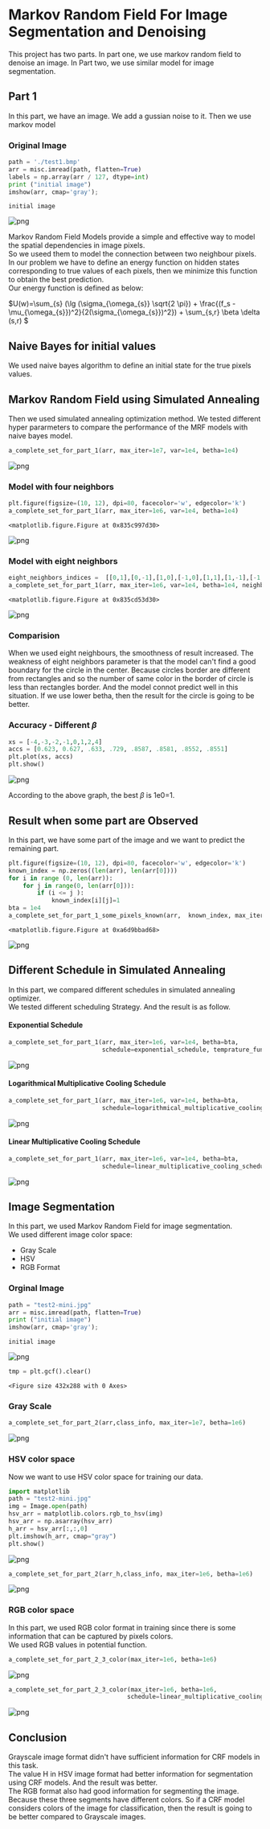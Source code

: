 
# Markov Random Field For Image Segmentation and Denoising
This project has two parts. In part one, we use markov random field to denoise an image. In Part two, we use similar model for image segmentation. 

## Part 1
In this part, we have an image. We add a gussian noise to it. Then we use markov model

### Original Image



```python
path = './test1.bmp'
arr = misc.imread(path, flatten=True)
labels = np.array(arr / 127, dtype=int)
print ("initial image")
imshow(arr, cmap='gray');
```

    initial image
    


![png](output_3_1.png)




Markov Random Field Models provide a simple and effective way to model the spatial dependencies in image pixels. <br>
So we useed them to model the connection between two neighbour pixels. <br>
In our problem we have to define an energy function on hidden states corresponding to true values of each pixels, then we minimize this function to obtain the best prediction. <br>
Our energy function is defined as below: <br>
 

$U(w)=\sum_{s} (\lg (\sigma_{\omega_{s}} \sqrt{2 \pi}) + \frac{(f_s - \mu_{\omega_{s}})^2}{2(\sigma_{\omega_{s}})^2}) + \sum_{s,r} \beta \delta (s,r)  $

## Naive Bayes for initial values
We used naive bayes algorithm to define an initial state for the true pixels values.<br>
## Markov Random Field using Simulated Annealing
Then we used simulated annealing optimization method. We tested different hyper pararmeters to compare the performance of the MRF models with  naive bayes model. <br>


```python
a_complete_set_for_part_1(arr, max_iter=1e7, var=1e4, betha=1e4)
```


![png](output_7_0.png)


### Model with four neighbors


```python
plt.figure(figsize=(10, 12), dpi=80, facecolor='w', edgecolor='k')
a_complete_set_for_part_1(arr, max_iter=1e6, var=1e4, betha=1e4)
```


    <matplotlib.figure.Figure at 0x835c997d30>



![png](output_9_1.png)


### Model with eight neighbors


```python
eight_neighbors_indices =  [[0,1],[0,-1],[1,0],[-1,0],[1,1],[1,-1],[-1,1],[-1,-1]]
a_complete_set_for_part_1(arr, max_iter=1e6, var=1e4, betha=1e4, neighbor_indices=eight_neighbors_indices)
```


    <matplotlib.figure.Figure at 0x835cd53d30>



![png](output_11_1.png)


### Comparision
When we used eight neighbours, the smoothness of result increased. The weakness of eight neighbors parameter is that the model can't find a good boundary for the circle in the center. Because circles border are different from rectangles and so the number of same color in the border of circle is less than rectangles border. And the model connot predict well in this situation. If we use lower betha, then the result for the circle is going to be better.

### Accuracy - Different $\beta$ 


```python
xs = [-4,-3,-2,-1,0,1,2,4]
accs = [0.623, 0.627, .633, .729, .8587, .8581, .8552, .8551]
plt.plot(xs, accs)
plt.show()
```


![png](output_14_0.png)


According to the above graph, the best $\beta$ is 1e0=1.

## Result when some part are Observed
In this part, we have some part of the image and we want to predict the remaining part. 


```python
plt.figure(figsize=(10, 12), dpi=80, facecolor='w', edgecolor='k')
known_index = np.zeros((len(arr), len(arr[0])))
for i in range (0, len(arr)):
    for j in range(0, len(arr[0])):
        if (i <= j ):
            known_index[i][j]=1
bta = 1e4
a_complete_set_for_part_1_some_pixels_known(arr,  known_index, max_iter=1e6, var=1e4, betha=bta)
```


    <matplotlib.figure.Figure at 0xa6d9bbad68>



![png](output_17_1.png)


## Different Schedule in Simulated Annealing
In this part, we compared different schedules in simulated annealing optimizer.<br>
We tested different scheduling Strategy. And the result is as follow.

#### Exponential Schedule


```python
a_complete_set_for_part_1(arr, max_iter=1e6, var=1e4, betha=bta,
                          schedule=exponential_schedule, temprature_function_constant=0.8)
```


![png](output_20_0.png)


#### Logarithmical Multiplicative Cooling Schedule


```python
a_complete_set_for_part_1(arr, max_iter=1e6, var=1e4, betha=bta,
                          schedule=logarithmical_multiplicative_cooling_schedule, temprature_function_constant=1.0)
```


![png](output_22_0.png)


#### Linear Multiplicative Cooling Schedule


```python
a_complete_set_for_part_1(arr, max_iter=1e6, var=1e4, betha=bta,
                          schedule=linear_multiplicative_cooling_schedule, temprature_function_constant=1.0)
```


![png](output_24_0.png)


## Image Segmentation
In this part, we used Markov Random Field for image segmentation.
<br>
We used different image color space:
- Gray Scale
- HSV
- RGB Format

### Orginal Image


```python
path = "test2-mini.jpg"
arr = misc.imread(path, flatten=True)
print ("initial image")
imshow(arr, cmap='gray');
```

    initial image
    


![png](output_27_1.png)



```python
tmp = plt.gcf().clear()
```


    <Figure size 432x288 with 0 Axes>



### Gray Scale


```python
a_complete_set_for_part_2(arr,class_info, max_iter=1e7, betha=1e6)
```


![png](output_30_0.png)


### HSV color space

Now we want to use HSV color space for training our data.


```python
import matplotlib
path = "test2-mini.jpg"
img = Image.open(path)
hsv_arr = matplotlib.colors.rgb_to_hsv(img)
hsv_arr = np.asarray(hsv_arr)
h_arr = hsv_arr[:,:,0]
plt.imshow(h_arr, cmap="gray")
plt.show()
```


![png](output_33_0.png)



```python
a_complete_set_for_part_2(arr_h,class_info, max_iter=1e6, betha=1e6)
```


![png](output_34_0.png)


### RGB color space
In this part, we used RGB color format in training since there is some information that can be captured by pixels colors.<br> 
We used RGB values in potential function.


```python
a_complete_set_for_part_2_3_color(max_iter=1e6, betha=1e6)
```


![png](output_36_0.png)



```python
a_complete_set_for_part_2_3_color(max_iter=1e6, betha=1e6,
                                 schedule=linear_multiplicative_cooling_schedule, temprature_function_constant=0.5)
```


![png](output_37_0.png)


## Conclusion
Grayscale image format didn't have sufficient information for CRF models in this task.<br>
The value H in HSV image format had better information for segmentation using CRF models. And the result was better. <br>
The RGB format also had good information for segmenting the image. Because these three segments have different colors. So if a CRF model considers colors of the image for classification, then the result is going to be better compared to Grayscale images.
